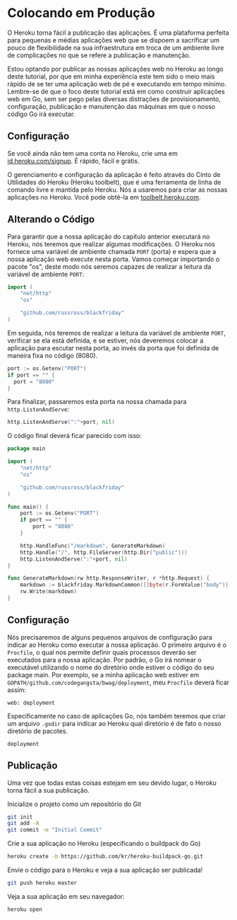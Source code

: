 # Colocando em Produção

O Heroku torna fácil a publicação das aplicações. É uma plataforma perfeita para
pequenas e médias aplicações web que se dispoem a sacrificar um pouco de
flexibilidade na sua infraestrutura em troca de um ambiente livre de
complicações no que se refere a publicação e manutenção.

Estou optando por publicar as nossas aplicações web no Heroku ao longo deste
tutorial, por que em minha experiência este tem sido o meio mais rápido de
se ter uma aplicação web de pé e executando em tempo mínimo. Lembre-se de que o
foco deste tutorial está em como construir aplicações web em Go, sem ser pego
pelas diversas distrações de provisionamento, configuração, publicação e
manutenção das máquinas em que o nosso código Go irá executar.

## Configuração

Se você ainda não tem uma conta no Heroku, crie uma em
[id.heroku.com/signup](https://id.heroku.com/signup). É rápido, fácil e grátis.

O gerenciamento e configuração da aplicação é feito através do Cinto de
Utilidades do Heroku (Heroku toolbelt), que é uma ferramenta de linha de
comando livre e mantida pelo Heroku. Nós a usaremos para criar as nossas
aplicações no Heroku. Você pode obtê-la em
[toolbelt.heroku.com](https://toolbelt.heroku.com/).

## Alterando o Código

Para garantir que a nossa aplicação do capítulo anterior executará no Heroku,
nós teremos que realizar algumas modificações. O Heroku nos fornece uma variável
de ambiente chamada `PORT` (porta) e espera que a nossa aplicação web execute
nesta porta. Vamos começar importando o pacote "os", deste modo nós seremos
capazes de realizar a leitura da variável de ambiente `PORT`:

``` go
import (
    "net/http"
    "os"

    "github.com/russross/blackfriday"
)
```

Em seguida, nós teremos de realizar a leitura da variável de ambiente `PORT`,
verificar se ela está definida, e se estiver, nós deveremos colocar a aplicação
para escutar nesta porta, ao invés da porta que foi definida de maneira fixa no
código (8080).  

``` go
port := os.Getenv("PORT")
if port == "" {
  port = "8080"
}
```

Para finalizar, passaremos esta porta na nossa chamada para
`http.ListenAndServe`:

``` go
http.ListenAndServe(":"+port, nil)
```

O código final deverá ficar parecido com isso:

``` go
package main

import (
    "net/http"
    "os"

    "github.com/russross/blackfriday"
)

func main() {
    port := os.Getenv("PORT")
    if port == "" {
        port = "8080"
    }

    http.HandleFunc("/markdown", GenerateMarkdown)
    http.Handle("/", http.FileServer(http.Dir("public")))
    http.ListenAndServe(":"+port, nil)
}

func GenerateMarkdown(rw http.ResponseWriter, r *http.Request) {
    markdown := blackfriday.MarkdownCommon([]byte(r.FormValue("body")))
    rw.Write(markdown)
}
```

## Configuração

Nós precisaremos de alguns pequenos arquivos de configuração para indicar ao
Heroku como executar a nossa aplicação. O primeiro arquivo é o `Procfile`, o
qual nos permite definir quais processos deverão ser executados para a nossa
aplicação. Por padrão, o Go irá nomear o executável utilizando o nome do
diretório onde estiver o código do seu package main. Por exemplo, se a minha
aplicação web estiver em `GOPATH/github.com/codegangsta/bwag/deployment`, meu
`Procfile` deverá ficar assim:

```
web: deployment
```

Especificamente no caso de aplicações Go, nós também teremos que criar um
arquivo `.godir` para indicar ao Heroku qual diretório é de fato o nosso
diretório de pacotes.

```
deployment
```

## Publicação

Uma vez que todas estas coisas estejam em seu devido lugar, o Heroku torna fácil
a sua publicação.

Inicialize o projeto como um repositório do Git
``` bash
git init
git add -A
git commit -m "Initial Commit"
```

Crie a sua aplicação no Heroku (especificando o buildpack do Go)
``` bash
heroku create -b https://github.com/kr/heroku-buildpack-go.git
```

Envie o código para o Heroku e veja a sua aplicação ser publicada!
``` bash
git push heroku master
```

Veja a sua aplicação em seu navegador:
``` bash
heroku open
```
